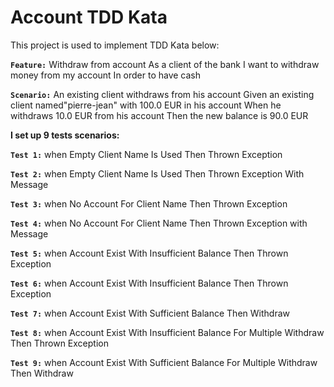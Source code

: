 # Account TDD Kata

This project is used to implement TDD Kata below:

**`Feature:`** Withdraw from account
  As a client of the bank
  I want to withdraw money from my account
  In order to have cash

  **`Scenario:`** An existing client withdraws from his account
      Given an existing client named"pierre-jean" with 100.0 EUR in his account
      When he withdraws 10.0 EUR from his account
      Then the new balance is 90.0 EUR


**I set up 9 tests scenarios:**

**`Test 1:`** when Empty Client Name Is Used Then Thrown Exception

**`Test 2:`** when Empty Client Name Is Used Then Thrown Exception With Message

**`Test 3:`** when No Account For Client Name Then Thrown Exception

**`Test 4:`** when No Account For Client Name Then Thrown Exception with Message

**`Test 5:`** when Account Exist With Insufficient Balance Then Thrown Exception

**`Test 6:`** when Account Exist With Insufficient Balance Then Thrown Exception

**`Test 7:`** when Account Exist With Sufficient Balance Then Withdraw

**`Test 8:`** when Account Exist With Insufficient Balance For Multiple Withdraw Then Thrown Exception

**`Test 9:`** when Account Exist With Sufficient Balance For Multiple Withdraw Then Withdraw